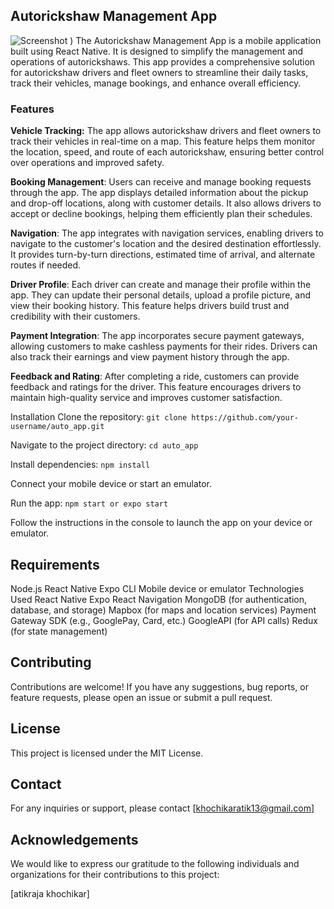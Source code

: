 ## Autorickshaw Management App
![Screenshot](![image]![image](https://github.com/atikvibs1326/auto_app/assets/64660852/77596e9d-9c39-461b-808e-020ec680ccde)
)
)
The Autorickshaw Management App is a mobile application built using React Native. It is designed to simplify the management and operations of autorickshaws. This app provides a comprehensive solution for autorickshaw drivers and fleet owners to streamline their daily tasks, track their vehicles, manage bookings, and enhance overall efficiency.

### Features
**Vehicle Tracking:** The app allows autorickshaw drivers and fleet owners to track their vehicles in real-time on a map. This feature helps them monitor the location, speed, and route of each autorickshaw, ensuring better control over operations and improved safety.  


**Booking Management**: Users can receive and manage booking requests through the app. The app displays detailed information about the pickup and drop-off locations, along with customer details. It also allows drivers to accept or decline bookings, helping them efficiently plan their schedules.  


**Navigation**: The app integrates with navigation services, enabling drivers to navigate to the customer's location and the desired destination effortlessly. It provides turn-by-turn directions, estimated time of arrival, and alternate routes if needed.   

  
**Driver Profile**: Each driver can create and manage their profile within the app. They can update their personal details, upload a profile picture, and view their booking history. This feature helps drivers build trust and credibility with their customers.

**Payment Integration**: The app incorporates secure payment gateways, allowing customers to make cashless payments for their rides. Drivers can also track their earnings and view payment history through the app.

**Feedback and Rating**: After completing a ride, customers can provide feedback and ratings for the driver. This feature encourages drivers to maintain high-quality service and improves customer satisfaction.

Installation
Clone the repository: `git clone https://github.com/your-username/auto_app.git`  

Navigate to the project directory: `cd auto_app`  

Install dependencies: `npm install`  

Connect your mobile device or start an emulator.  

Run the app: `npm start or expo start`  

Follow the instructions in the console to launch the app on your device or emulator.  

## Requirements    

Node.js
React Native
Expo CLI
Mobile device or emulator
Technologies Used
React Native
Expo
React Navigation
MongoDB (for authentication, database, and storage)
Mapbox (for maps and location services)
Payment Gateway SDK (e.g., GooglePay, Card, etc.)
GoogleAPI (for API calls)
Redux (for state management)  


 ## **Contributing**  
 
Contributions are welcome! If you have any suggestions, bug reports, or feature requests, please open an issue or submit a pull request.

## **License**  

This project is licensed under the MIT License.  


## **Contact**  

For any inquiries or support, please contact [khochikaratik13@gmail.com]  


## **Acknowledgements**  

We would like to express our gratitude to the following individuals and organizations for their contributions to this project:

[atikraja khochikar]
